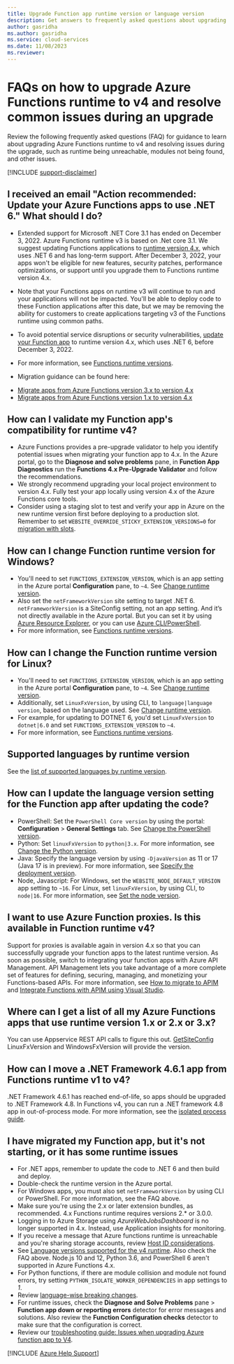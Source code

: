 ```yaml
---
title: Upgrade Function app runtime version or language version
description: Get answers to frequently asked questions about upgrading Function app runtime version or language version.
author: gasridha
ms.author: gasridha
ms.service: cloud-services
ms.date: 11/08/2023
ms.reviewer: 
---
```

# FAQs on how to upgrade Azure Functions runtime to v4 and resolve common issues during an upgrade

Review the following frequently asked questions (FAQ) for guidance to learn about upgrading Azure Functions runtime to v4 and resolving issues during the upgrade, such as runtime being unreachable, modules not being found, and other issues.

[!INCLUDE [support-disclaimer](../../includes/support-disclaimer.md)]

## I received an email "Action recommended: Update your Azure Functions apps to use .NET 6." What should I do?
 
* Extended support for Microsoft .NET Core 3.1 has ended on December 3, 2022. Azure Functions runtime v3 is based on .Net core 3.1. We suggest updating Functions applications to [runtime version 4.x](https://learn.microsoft.com/azure/azure-functions/dotnet-isolated-process-guide#supported-versions), which uses .NET 6 and has long-term support. After December 3, 2022, your apps won't be eligible for new features, security patches, performance optimizations, or support until you upgrade them to Functions runtime version 4.x.
 
* Note that your Functions apps on runtime v3 will continue to run and your applications will not be impacted. You'll be able to deploy code to these Function applications after this date, but we may be removing the ability for customers to create applications targeting v3 of the Functions runtime using common paths. 
 
* To avoid potential service disruptions or security vulnerabilities, [update your Function app](https://learn.microsoft.com/azure/azure-functions/set-runtime-version?tabs=portal#view-and-update-the-current-runtime-version) to runtime version 4.x, which uses .NET 6, before December 3, 2022. 

* For more information, see [Functions runtime versions](https://learn.microsoft.com/azure/azure-functions/functions-versions).

* Migration guidance can be found here:
-	[Migrate apps from Azure Functions version 3.x to version 4.x](https://learn.microsoft.com/en-us/azure/azure-functions/migrate-version-3-version-4?tabs=net7%2Cazure-cli%2Cwindows&pivots=programming-language-csharp)
-	[Migrate apps from Azure Functions version 1.x to version 4.x](https://learn.microsoft.com/en-us/azure/azure-functions/migrate-version-1-version-4?tabs=v4%2Cazure-cli%2Cwindows&pivots=programming-language-csharp)


## How can I validate my Function app's compatibility for runtime v4?
 
* Azure Functions provides a pre-upgrade validator to help you identify potential issues when migrating your function app to 4.x. In the Azure portal, go to the **Diagnose and solve problems** pane, in **Function App Diagnostics** run the **Functions 4.x Pre-Upgrade Validator** and follow the recommendations.
* We strongly recommend upgrading your local project environment to version 4.x. Fully test your app locally using version 4.x of the Azure Functions core tools.
* Consider using a staging slot to test and verify your app in Azure on the new runtime version first before deploying to a production slot. Remember to set `WEBSITE_OVERRIDE_STICKY_EXTENSION_VERSIONS=0` for [migration with slots]( https://learn.microsoft.com/azure/azure-functions/functions-versions?tabs=azure-cli%2Cin-process%2Cv4&pivots=programming-language-csharp#migrate-using-slots).
 
## How can I change Function runtime version for Windows?
 
* You'll need to set `FUNCTIONS_EXTENSION_VERSION`, which is an app setting in the Azure portal **Configuration** pane, to `~4`. See [Change runtime version](https://learn.microsoft.com/azure/azure-functions/set-runtime-version?tabs=portal#view-and-update-the-current-runtime-version).
* Also set the `netFrameworkVersion` site setting to target .NET 6. `netFrameworkVersion` is a SiteConfig setting, not an app setting. And it’s not directly available in the Azure portal. But you can set it by using [Azure Resource Explorer](https://azure.microsoft.com/blog/azure-resource-explorer-a-new-tool-to-discover-the-azure-api/), or you can use [Azure CLI/PowerShell](https://learn.microsoft.com/azure/azure-functions/functions-versions?tabs=azure-cli%2Cin-process%2Cv4&pivots=programming-language-csharp#migrate-without-slots).
* For more information, see [Functions runtime versions](https://learn.microsoft.com/azure/azure-functions/functions-versions).
 
## How can I change the Function runtime version for Linux?
 
* You'll need to set `FUNCTIONS_EXTENSION_VERSION`, which is an app setting in the Azure portal **Configuration** pane, to `~4`. See [Change runtime version](https://learn.microsoft.com/azure/azure-functions/set-runtime-version?tabs=portal#view-and-update-the-current-runtime-version).
* Additionally, set `LinuxFxVersion`, by using CLI, to `language|language version`, based on the language used. See [Change runtime version](https://github.com/Azure/azure-functions-host/wiki/Using-LinuxFxVersion-for-Linux-Function-Apps).
* For example, for updating to DOTNET 6, you'd set `LinuxFxVersion` to `dotnet|6.0` and set `FUNCTIONS_EXTENSION_VERSION` to `~4`.
* For more information, see [Functions runtime versions](https://learn.microsoft.com/azure/azure-functions/functions-versions).
 
## Supported languages by runtime version
 
See the [list of supported languages by runtime version](https://docs.microsoft.com/azure/azure-functions/supported-languages#languages-by-runtime-version).
 
## How can I update the language version setting for the Function app after updating the code?
 
* PowerShell: Set the `PowerShell Core version` by using the portal: **Configuration** > **General Settings** tab. See [Change the PowerShell version](https://learn.microsoft.com/azure/azure-functions/functions-reference-powershell?tabs=portal#changing-the-powershell-version).
* Python: Set `linuxFxVersion` to `python|3.x`. For more information, see [Change the Python version](https://docs.microsoft.com/azure/azure-functions/functions-reference-python?tabs=asgi%2Cazurecli-linux%2Capplication-level#changing-python-version).
* Java: Specify the language version by using `-DjavaVersion` as 11 or 17 (Java 17 is in preview). For more information, see [Specify the deployment version](https://docs.microsoft.com/azure/azure-functions/functions-reference-java?tabs=bash%2Cconsumption#specify-the-deployment-version).
* Node, Javascript: For Windows, set the `WEBSITE_NODE_DEFAULT_VERSION` app setting to `~16`. For Linux, set `linuxFxVersion`, by using CLI, to `node|16`. For more information, see [Set the node version](https://learn.microsoft.com/azure/azure-functions/functions-reference-node?tabs=v2-v3-v4-export%2Cv2-v3-v4-done%2Cv2%2Cv2-log-custom-telemetry%2Cv2-accessing-request-and-response%2Cwindows-setting-the-node-version#setting-the-node-version).
 
## I want to use Azure Function proxies. Is this available in Function runtime v4?
 
Support for proxies is available again in version 4.x so that you can successfully upgrade your function apps to the latest runtime version. As soon as possible, switch to integrating your function apps with Azure API Management. API Management lets you take advantage of a more complete set of features for defining, securing, managing, and monetizing your Functions-based APIs. For more information, see [How to migrate to APIM](https://learn.microsoft.com/azure/azure-functions/functions-proxies#migration) and [Integrate Functions with APIM using Visual Studio](https://learn.microsoft.com/azure/azure-functions/openapi-apim-integrate-visual-studio).
 
## Where can I get a list of all my Azure Functions apps that use runtime version 1.x or 2.x or 3.x?

You can use Appservice REST API calls to figure this out. [GetSiteConfig](https://learn.microsoft.com/rest/api/appservice/web-apps/get-configuration) LinuxFxVersion and WindowsFxVersion will provide the version. 
 
## How can I move a .NET Framework 4.6.1 app from Functions runtime v1 to v4?
 
.NET Framework 4.6.1 has reached end-of-life, so apps should be upgraded to .NET Framework 4.8. In Functions v4, you can run a .NET framework 4.8 app in out-of-process mode. For more information, see the [isolated process guide](https://learn.microsoft.com/azure/azure-functions/dotnet-isolated-process-guide).
 
## I have migrated my Function app, but it's not starting, or it has some runtime issues
 
* For .NET apps, remember to update the code to .NET 6 and then build and deploy.
* Double-check the runtime version in the Azure portal.
* For Windows apps, you must also set `netFrameworkVersion` by using CLI or PowerShell. For more information, see the FAQ above.
* Make sure you're using the 2.x or later extension bundles, as recommended. 4.x Functions runtime requires versions 2.* or 3.0.0.  
* Logging in to Azure Storage using *AzureWebJobsDashboard* is no longer supported in 4.x. Instead, use Application insights for monitoring. 
* If you receive a message that Azure functions runtime is unreachable and you're sharing storage accounts, review [Host ID considerations](https://learn.microsoft.com/azure/azure-functions/storage-considerations?tabs=azure-cli#host-id-considerations).
* See [Language versions supported for the v4 runtime](https://docs.microsoft.com/azure/azure-functions/supported-languages#languages-by-runtime-version). Also check the FAQ above. Node.js 10 and 12, Python 3.6, and PowerShell 6 aren't supported in Azure Functions 4.x.
* For Python functions, if there are module collision and module not found errors, try setting `PYTHON_ISOLATE_WORKER_DEPENDENCIES` in app settings to *1*.
* Review [language-wise breaking changes](https://learn.microsoft.com/azure/azure-functions/functions-versions?tabs=azure-cli%2Cin-process%2Cv4&pivots=programming-language-javascript#breaking-changes-between-3x-and-4x).
* For runtime issues, check the **Diagnose and Solve Problems** pane > **Function app down or reporting errors** detector for error messages and solutions. Also review the **Function Configuration checks** detector to make sure that the configuration is correct.
* Review our [troubleshooting guide: Issues when upgrading Azure function app to V4](https://techcommunity.microsoft.com/t5/apps-on-azure-blog/issues-you-may-meet-when-upgrading-azure-function-app-to-v4/ba-p/3288983).
 
[!INCLUDE [Azure Help Support](../../includes/azure-help-support.md)]
